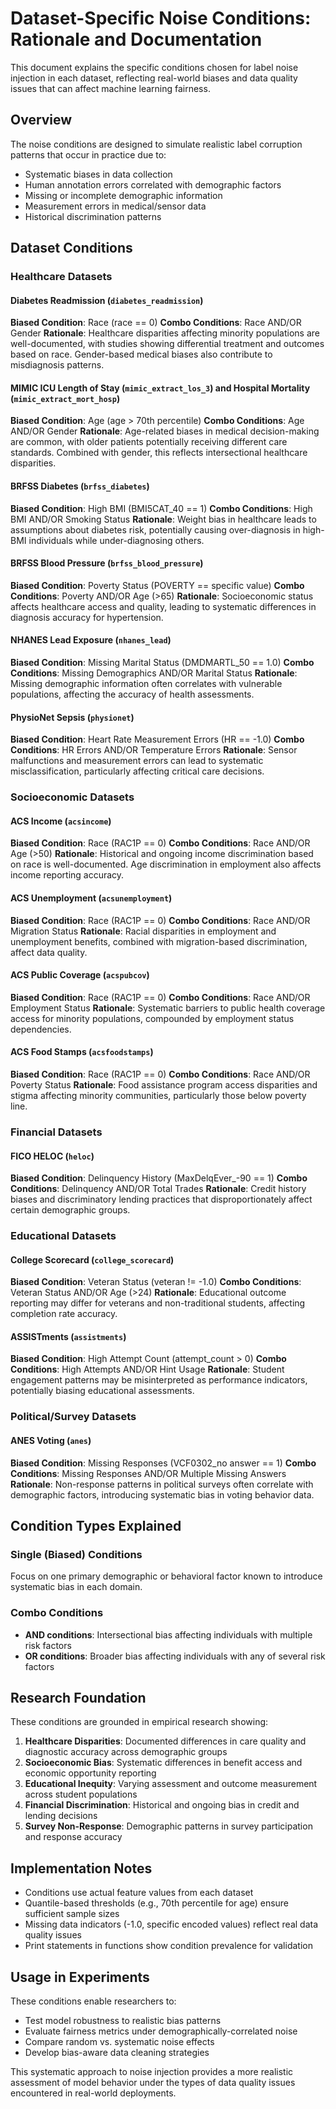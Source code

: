 # Dataset-Specific Noise Conditions: Rationale and Documentation

This document explains the specific conditions chosen for label noise injection in each dataset, reflecting real-world biases and data quality issues that can affect machine learning fairness.

## Overview

The noise conditions are designed to simulate realistic label corruption patterns that occur in practice due to:
- Systematic biases in data collection
- Human annotation errors correlated with demographic factors
- Missing or incomplete demographic information
- Measurement errors in medical/sensor data
- Historical discrimination patterns

## Dataset Conditions

### Healthcare Datasets

#### Diabetes Readmission (`diabetes_readmission`)
**Biased Condition**: Race (race == 0)
**Combo Conditions**: Race AND/OR Gender
**Rationale**: Healthcare disparities affecting minority populations are well-documented, with studies showing differential treatment and outcomes based on race. Gender-based medical biases also contribute to misdiagnosis patterns.

#### MIMIC ICU Length of Stay (`mimic_extract_los_3`) and Hospital Mortality (`mimic_extract_mort_hosp`)
**Biased Condition**: Age (age > 70th percentile)
**Combo Conditions**: Age AND/OR Gender
**Rationale**: Age-related biases in medical decision-making are common, with older patients potentially receiving different care standards. Combined with gender, this reflects intersectional healthcare disparities.

#### BRFSS Diabetes (`brfss_diabetes`)
**Biased Condition**: High BMI (BMI5CAT_40 == 1)
**Combo Conditions**: High BMI AND/OR Smoking Status
**Rationale**: Weight bias in healthcare leads to assumptions about diabetes risk, potentially causing over-diagnosis in high-BMI individuals while under-diagnosing others.

#### BRFSS Blood Pressure (`brfss_blood_pressure`)
**Biased Condition**: Poverty Status (POVERTY == specific value)
**Combo Conditions**: Poverty AND/OR Age (>65)
**Rationale**: Socioeconomic status affects healthcare access and quality, leading to systematic differences in diagnosis accuracy for hypertension.

#### NHANES Lead Exposure (`nhanes_lead`)
**Biased Condition**: Missing Marital Status (DMDMARTL_50 == 1.0)
**Combo Conditions**: Missing Demographics AND/OR Marital Status
**Rationale**: Missing demographic information often correlates with vulnerable populations, affecting the accuracy of health assessments.

#### PhysioNet Sepsis (`physionet`)
**Biased Condition**: Heart Rate Measurement Errors (HR == -1.0)
**Combo Conditions**: HR Errors AND/OR Temperature Errors
**Rationale**: Sensor malfunctions and measurement errors can lead to systematic misclassification, particularly affecting critical care decisions.

### Socioeconomic Datasets

#### ACS Income (`acsincome`)
**Biased Condition**: Race (RAC1P == 0)
**Combo Conditions**: Race AND/OR Age (>50)
**Rationale**: Historical and ongoing income discrimination based on race is well-documented. Age discrimination in employment also affects income reporting accuracy.

#### ACS Unemployment (`acsunemployment`)
**Biased Condition**: Race (RAC1P == 0)
**Combo Conditions**: Race AND/OR Migration Status
**Rationale**: Racial disparities in employment and unemployment benefits, combined with migration-based discrimination, affect data quality.

#### ACS Public Coverage (`acspubcov`)
**Biased Condition**: Race (RAC1P == 0)
**Combo Conditions**: Race AND/OR Employment Status
**Rationale**: Systematic barriers to public health coverage access for minority populations, compounded by employment status dependencies.

#### ACS Food Stamps (`acsfoodstamps`)
**Biased Condition**: Race (RAC1P == 0)
**Combo Conditions**: Race AND/OR Poverty Status
**Rationale**: Food assistance program access disparities and stigma affecting minority communities, particularly those below poverty line.

### Financial Datasets

#### FICO HELOC (`heloc`)
**Biased Condition**: Delinquency History (MaxDelqEver_-90 == 1)
**Combo Conditions**: Delinquency AND/OR Total Trades
**Rationale**: Credit history biases and discriminatory lending practices that disproportionately affect certain demographic groups.

### Educational Datasets

#### College Scorecard (`college_scorecard`)
**Biased Condition**: Veteran Status (veteran != -1.0)
**Combo Conditions**: Veteran Status AND/OR Age (>24)
**Rationale**: Educational outcome reporting may differ for veterans and non-traditional students, affecting completion rate accuracy.

#### ASSISTments (`assistments`)
**Biased Condition**: High Attempt Count (attempt_count > 0)
**Combo Conditions**: High Attempts AND/OR Hint Usage
**Rationale**: Student engagement patterns may be misinterpreted as performance indicators, potentially biasing educational assessments.

### Political/Survey Datasets

#### ANES Voting (`anes`)
**Biased Condition**: Missing Responses (VCF0302_no answer == 1)
**Combo Conditions**: Missing Responses AND/OR Multiple Missing Answers
**Rationale**: Non-response patterns in political surveys often correlate with demographic factors, introducing systematic bias in voting behavior data.

## Condition Types Explained

### Single (Biased) Conditions
Focus on one primary demographic or behavioral factor known to introduce systematic bias in each domain.

### Combo Conditions
- **AND conditions**: Intersectional bias affecting individuals with multiple risk factors
- **OR conditions**: Broader bias affecting individuals with any of several risk factors

## Research Foundation

These conditions are grounded in empirical research showing:

1. **Healthcare Disparities**: Documented differences in care quality and diagnostic accuracy across demographic groups
2. **Socioeconomic Bias**: Systematic differences in benefit access and economic opportunity reporting
3. **Educational Inequity**: Varying assessment and outcome measurement across student populations
4. **Financial Discrimination**: Historical and ongoing bias in credit and lending decisions
5. **Survey Non-Response**: Demographic patterns in survey participation and response accuracy

## Implementation Notes

- Conditions use actual feature values from each dataset
- Quantile-based thresholds (e.g., 70th percentile for age) ensure sufficient sample sizes
- Missing data indicators (-1.0, specific encoded values) reflect real data quality issues
- Print statements in functions show condition prevalence for validation

## Usage in Experiments

These conditions enable researchers to:
- Test model robustness to realistic bias patterns
- Evaluate fairness metrics under demographically-correlated noise
- Compare random vs. systematic noise effects
- Develop bias-aware data cleaning strategies

This systematic approach to noise injection provides a more realistic assessment of model behavior under the types of data quality issues encountered in real-world deployments.

